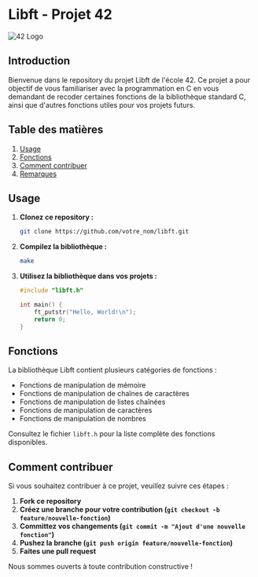 # Libft - Projet 42

![42 Logo]([https://www.42.fr/wp-content/themes/42/images/42_logo.svg](https://42.fr/wp-content/uploads/2021/05/42-Final-sigle-seul.svg))

## Introduction

Bienvenue dans le repository du projet Libft de l'école 42. Ce projet a pour objectif de vous familiariser avec la programmation en C en vous demandant de recoder certaines fonctions de la bibliothèque standard C, ainsi que d'autres fonctions utiles pour vos projets futurs.

## Table des matières
1. [Usage](#usage)
2. [Fonctions](#fonctions)
3. [Comment contribuer](#comment-contribuer)
4. [Remarques](#remarques)

## Usage

1. **Clonez ce repository :**
   ```sh
   git clone https://github.com/votre_nom/libft.git
   
2. **Compilez la bibliothèque :**
   ```sh
   make

3. **Utilisez la bibliothèque dans vos projets :**
   ```c
   #include "libft.h"

   int main() {
       ft_putstr("Hello, World!\n");
       return 0;
   }

## **Fonctions**

La bibliothèque Libft contient plusieurs catégories de fonctions :
- Fonctions de manipulation de mémoire
- Fonctions de manipulation de chaînes de caractères
- Fonctions de manipulation de listes chaînées
- Fonctions de manipulation de caractères
- Fonctions de manipulation de nombres

Consultez le fichier `libft.h` pour la liste complète des fonctions disponibles.

## **Comment contribuer**

Si vous souhaitez contribuer à ce projet, veuillez suivre ces étapes :
1. **Fork ce repository**
2. **Créez une branche pour votre contribution (`git checkout -b feature/nouvelle-fonction`)**
3. **Committez vos changements (`git commit -m "Ajout d'une nouvelle fonction"`)**
4. **Pushez la branche (`git push origin feature/nouvelle-fonction`)**
5. **Faites une pull request**

Nous sommes ouverts à toute contribution constructive !
